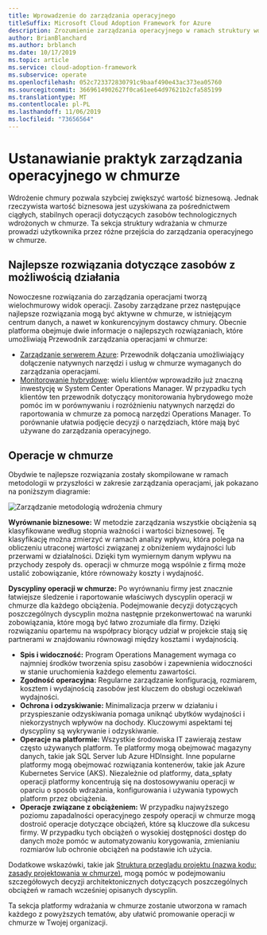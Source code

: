 ```yaml
---
title: Wprowadzenie do zarządzania operacyjnego
titleSuffix: Microsoft Cloud Adoption Framework for Azure
description: Zrozumienie zarządzania operacyjnego w ramach struktury wdrażania w chmurze.
author: BrianBlanchard
ms.author: brblanch
ms.date: 10/17/2019
ms.topic: article
ms.service: cloud-adoption-framework
ms.subservice: operate
ms.openlocfilehash: 052c723372830791c9baaf490e43ac373ea05760
ms.sourcegitcommit: 3669614902627f0ca61ee64d97621b2cfa585199
ms.translationtype: MT
ms.contentlocale: pl-PL
ms.lasthandoff: 11/06/2019
ms.locfileid: "73656564"
---
```

# <a name="establish-operational-management-practices-in-the-cloud"></a>Ustanawianie praktyk zarządzania operacyjnego w chmurze

Wdrożenie chmury pozwala szybciej zwiększyć wartość biznesową. Jednak rzeczywista wartość biznesowa jest uzyskiwana za pośrednictwem ciągłych, stabilnych operacji dotyczących zasobów technologicznych wdrożonych w chmurze. Ta sekcja struktury wdrażania w chmurze prowadzi użytkownika przez różne przejścia do zarządzania operacyjnego w chmurze.

## <a name="actionable-best-practices"></a>Najlepsze rozwiązania dotyczące zasobów z możliwością działania

Nowoczesne rozwiązania do zarządzania operacjami tworzą wielochmurowy widok operacji. Zasoby zarządzane przez następujące najlepsze rozwiązania mogą być aktywne w chmurze, w istniejącym centrum danych, a nawet w konkurencyjnym dostawcy chmury. Obecnie platforma obejmuje dwie informacje o najlepszych rozwiązaniach, które umożliwiają Przewodnik zarządzania operacjami w chmurze:

- [Zarządzanie serwerem Azure](./azure-server-management/index.md): Przewodnik dołączania umożliwiający dołączenie natywnych narzędzi i usług w chmurze wymaganych do zarządzania operacjami.
- [Monitorowanie hybrydowe](./monitor/index.md): wielu klientów wprowadziło już znaczną inwestycję w System Center Operations Manager. W przypadku tych klientów ten przewodnik dotyczący monitorowania hybrydowego może pomóc im w porównywaniu i rozróżnieniu natywnych narzędzi do raportowania w chmurze za pomocą narzędzi Operations Manager. To porównanie ułatwia podjęcie decyzji o narzędziach, które mają być używane do zarządzania operacyjnego.

## <a name="cloud-operations"></a>Operacje w chmurze

Obydwie te najlepsze rozwiązania zostały skompilowane w ramach metodologii w przyszłości w zakresie zarządzania operacjami, jak pokazano na poniższym diagramie:

![Zarządzanie metodologią wdrożenia chmury](../_images/manage/caf-manage.png)

**Wyrównanie biznesowe:** W metodzie zarządzania wszystkie obciążenia są klasyfikowane według stopnia ważności i wartości biznesowej. Tę klasyfikację można zmierzyć w ramach analizy wpływu, która polega na obliczeniu utraconej wartości związanej z obniżeniem wydajności lub przerwami w działalności. Dzięki tym wymiernym danym wpływu na przychody zespoły ds. operacji w chmurze mogą wspólnie z firmą może ustalić zobowiązanie, które równoważy koszty i wydajność.

**Dyscypliny operacji w chmurze:** Po wyrównaniu firmy jest znacznie łatwiejsze śledzenie i raportowanie właściwych dyscyplin operacji w chmurze dla każdego obciążenia. Podejmowanie decyzji dotyczących poszczególnych dyscyplin można następnie przekonwertować na warunki zobowiązania, które mogą być łatwo zrozumiałe dla firmy. Dzięki rozwiązaniu opartemu na współpracy biorący udział w projekcie stają się partnerami w znajdowaniu równowagi między kosztami i wydajnością.

- **Spis i widoczność:** Program Operations Management wymaga co najmniej środków tworzenia spisu zasobów i zapewnienia widoczności w stanie uruchomienia każdego elementu zawartości.
- **Zgodność operacyjna:** Regularne zarządzanie konfiguracją, rozmiarem, kosztem i wydajnością zasobów jest kluczem do obsługi oczekiwań wydajności.
- **Ochrona i odzyskiwanie:** Minimalizacja przerw w działaniu i przyspieszanie odzyskiwania pomaga uniknąć ubytków wydajności i niekorzystnych wpływów na dochody. Kluczowymi aspektami tej dyscypliny są wykrywanie i odzyskiwanie.
- **Operacje na platformie:** Wszystkie środowiska IT zawierają zestaw często używanych platform. Te platformy mogą obejmować magazyny danych, takie jak SQL Server lub Azure HDInsight. Inne popularne platformy mogą obejmować rozwiązania kontenerów, takie jak Azure Kubernetes Service (AKS). Niezależnie od platformy, data_spłaty operacji platformy koncentrują się na dostosowywaniu operacji w oparciu o sposób wdrażania, konfigurowania i używania typowych platform przez obciążenia.
- **Operacje związane z obciążeniem:** W przypadku najwyższego poziomu zapadalności operacyjnego zespoły operacji w chmurze mogą dostroić operacje dotyczące obciążeń, które są kluczowe dla sukcesu firmy. W przypadku tych obciążeń o wysokiej dostępności dostęp do danych może pomóc w automatyzowaniu korygowania, zmienianiu rozmiarów lub ochronie obciążeń na podstawie ich użycia.

Dodatkowe wskazówki, takie jak [Struktura przeglądu projektu (nazwa kodu: zasady projektowania w chmurze)](https://docs.microsoft.com/azure/architecture/framework/resiliency/overview), mogą pomóc w podejmowaniu szczegółowych decyzji architektonicznych dotyczących poszczególnych obciążeń w ramach wcześniej opisanych dyscyplin.

Ta sekcja platformy wdrażania w chmurze zostanie utworzona w ramach każdego z powyższych tematów, aby ułatwić promowanie operacji w chmurze w Twojej organizacji.
